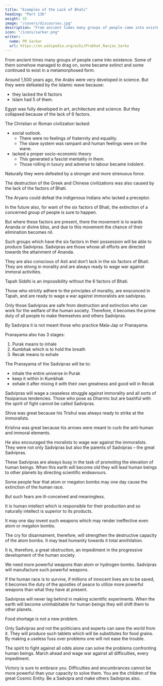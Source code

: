 ```yaml
---
title: "Examples of the Lack of Bhati"
heading: "Part 13b"
weight: 35
image: "/covers/discourses.jpg"
description: "From ancient times many groups of people came into existence."
icon: "/icons/sarkar.png"
writer:
  name: PR Sarkar
  url: https://en.wikipedia.org/wiki/Prabhat_Ranjan_Sarka
---
```



From ancient times many groups of people came into existence. Some of them somehow managed to drag on, some became extinct and some continued to exist in a metamorphosed form. 

Around 1,500 years ago, the Arabs were very developed in science. But they were defeated by the Islamic wave because:
- they lacked the 6 factors
- Islam had 5 of them. 

Egypt was fully developed in art, architecture and science. But they collapsed because of the lack of 6 factors. 

<!-- It is the Egyptians who made the pyramids which needed subtle geometrical knowledge. Moreover, they were also very advanced in the sphere of civilization. Despite this, they could not prevent their defeat. Today’s Egypt is the Egyptian form of Arab civilization. The cause of the death of its older form was the lack of the aforesaid six factors. -->

The Christian or Roman civilization <!-- was also considerably higher on the ladder of development. Yet they were --> lacked:
- social outlook. 
  - There were no feelings of fraternity and equality. 
  - The slave system was rampant and human feelings were on the wane. 
- lacked a proper socio-economic theory
  - This generated a fascist mentality in them. 
  - Those rolling in luxury and adverse to labour became indolent. 

Naturally they were defeated by a stronger and more strenuous force. 

The destruction of the Greek and Chinese civilizations was also caused by the lack of the factors of Bhati. 

The Aryans could defeat the indigenous Indians who lacked a preceptor. 

 <!-- only due to the latter’s lacking in the factors of Bhati. They had several factors of Bhati but there was no preceptor and hence they were defeated. -->

In the future also, for want of the six factors of Bhati, the extinction of a concerned group of people is sure to happen. 

But where these factors are present, there the movement is to wards Ananda or divine bliss, and due to this movement the chance of their elimination becomes nil. 

Such groups which have the six factors in their possession will be able to produce Sadvipras. Sadvipras are those whose all efforts are directed towards the attainment of Ananda. 

They are also conscious of Asti and don’t lack in the six factors of Bhati. They are strong in morality and are always ready to wage war against immoral activities.

Tapah Siddhi is an impossibility without the 6 factors of Bhati.

Those who strictly adhere to the principles of morality, are ensconced in Tapah, and are ready to wage a war against immoralists are sadvipras. 

Only those Sadvipras are safe from destruction and extinction who can work for the welfare of the human society. Therefore, it becomes the prime duty of all people to make themselves and others Sadvipras. 

By Sadvipra it is not meant those who practice Mala-Jap or Pranayama. 

Pranayama also has 3 stages:

1. Purak means to inhale
2. Kumbhak which is to hold the breath
3. Recak means to exhale

The Pranayama of the Sadvipras will be to:
- inhale the entire universe in Purak
- keep it within in Kumbhak
- exhale it after mixing it with their own greatness and good will in Recak


Sadvipras will wage a ceaseless struggle against immorality and all sorts of fissiparous tendencies. Those who pose as Dharmic but are bashful with the spirit of fight cannot be called Sadvipras. 

Shiva was great because his Trishul was always ready to strike at the immoralists. 

Krishna was great because his arrows were meant to curb the anti-human and immoral elements. 

He also encouraged the moralists to wage war against the immoralists. They were not only Sadvipras but also the parents of Sadvipras – the great Sadvipras.

These Sadvipras are always busy in the task of promoting the elevation of human beings. When this earth will become old they will lead human beings to other planets by directing scientific endeavours.

Some people fear that atom or megaton bombs may one day cause the extinction of the human race.

But such fears are ill-conceived and meaningless. 

It is human intellect which is responsible for their production and so naturally intellect is superior to its products. 

It may one day invent such weapons which may render ineffective even atom or megaton bombs. 

The cry for disarmament, therefore, will strengthen the destructive capacity of the atom bombs. It may lead humanity towards it total annihilation. 

It is, therefore, a great obstruction, an impediment in the progressive development of the human society. 

We need more powerful weapons than atom or hydrogen bombs. Sadvipras will manufacture such powerful weapons. 

If the human race is to survive, if millions of innocent lives are to be saved, it becomes the duty of the apostles of peace to utilize more powerful weapons than what they have at present.

Sadvipras will never lag behind in making scientific experiments. When the earth will become uninhabitable for human beings they will shift them to other planets.

Food shortage is not a new problem. 

Only Sadvipras and not the politicians and experts can save the world from it. They will produce such tablets which will be substitutes for food grains. By making a useless fuss over problems one will not ease the trouble. 

The spirit to fight against all odds alone can solve the problems confronting human beings. March ahead and wage war against all difficulties, every impediment. 

Victory is sure to embrace you. Difficulties and encumbrances cannot be more powerful than your capacity to solve them. You are the children of the great Cosmic Entity. Be a Sadvipra and make others Sadvipras also.

